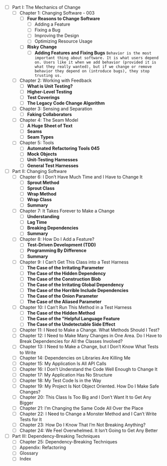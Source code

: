 - [ ] Part I: The Mechanics of Change
	- [ ] Chapter 1: Changing Software - 003
		- [ ] **Four Reasons to Change Software**
			- [ ] Adding a Feature
			- [ ] Fixing a Bug
			- [ ] Improving the Design
			- [ ] Optimizing Resource Usage
		- [ ] **Risky Change**
			- [ ] **Adding Features and Fixing Bugs**
```Behavior is the most important thing about software. It is what users depend on. Users like it when we add behavior (provided it is what they really wanted), but if we change or remove behavior they depend on (introduce bugs), they stop trusting us.```
	- [ ] Chapter 2: Working with Feedback
		- [ ] **What is Unit Testing?**
		- [ ] **Higher-Level Testing**
		- [ ] **Test Coverings**
		- [ ] **The Legacy Code Change Algorithm**
	- [ ] Chapter 3: Sensing and Separation
		- [ ] **Faking Collaborators**
	- [ ] Chapter 4: The Seam Model
		- [ ] **A Huge Sheet of Text**
		- [ ] **Seams**
		- [ ] **Seam Types**
	- [ ] Chapter 5: Tools
		- [ ] **Automated Refactoring Tools 045**
		- [ ] **Mock Objects**
		- [ ] **Unit-Testing Harnesses**
		- [ ] **General Test Harnesses**
- [ ] Part II: Changing Software
	- [ ] Chapter 6: I Don’t Have Much Time and I Have to Change It
		- [ ] **Sprout Method**
		- [ ] **Sprout Class**
		- [ ] **Wrap Method**
		- [ ] **Wrap Class**
		- [ ] **Summary**
	- [ ] Chapter 7: It Takes Forever to Make a Change
		- [ ] **Understanding**
		- [ ] **Lag Time**
		- [ ] **Breaking Dependencies**
		- [ ] **Summary**
	- [ ] Chapter 8: How Do I Add a Feature?
		- [ ] **Test-Driven Development (TDD)**
		- [ ] **Programming By Difference**
		- [ ] **Summary**
	- [ ] Chapter 9: I Can’t Get This Class into a Test Harness
		- [ ] **The Case of the Irritating Parameter**
		- [ ] **The Case of the Hidden Dependency**
		- [ ] **The Case of the Construction Blob**
		- [ ] **The Case of the Irritating Global Dependency**
		- [ ] **The Case of the Horrible Include Dependencies**
		- [ ] **The Case of the Onion Parameter**
		- [ ] **The Case of the Aliased Parameter**
	- [ ] Chapter 10: I Can’t Run This Method in a Test Harness
		- [ ] **The Case of the Hidden Method**
		- [ ] **The Case of the "Helpful Language Feature**
		- [ ] **The Case of the Undetectable Side Effect**
	- [ ] Chapter 11: I Need to Make a Change. What Methods Should I Test?
	- [ ] Chapter 12: I Need to Make Many Changes in One Area. Do I Have to Break Dependencies for All the Classes Involved?
	- [ ] Chapter 13: I Need to Make a Change, but I Don’t Know What Tests to Write
	- [ ] Chapter 14: Dependencies on Libraries Are Killing Me
	- [ ] Chapter 15: My Application Is All API Calls
	- [ ] Chapter 16: I Don’t Understand the Code Well Enough to Change It
	- [ ] Chapter 17: My Application Has No Structure
	- [ ] Chapter 18: My Test Code Is in the Way
	- [ ] Chapter 19: My Project Is Not Object Oriented. How Do I Make Safe Changes?
	- [ ] Chapter 20: This Class Is Too Big and I Don’t Want It to Get Any Bigger
	- [ ] Chapter 21: I’m Changing the Same Code All Over the Place
	- [ ] Chapter 22: I Need to Change a Monster Method and I Can’t Write Tests for It
	- [ ] Chapter 23: How Do I Know That I’m Not Breaking Anything?
	- [ ] Chapter 24: We Feel Overwhelmed. It Isn’t Going to Get Any Better
- [ ] Part III: Dependency-Breaking Techniques
	- [ ] Chapter 25: Dependency-Breaking Techniques
	- [ ] Appendix: Refactoring
	- [ ] Glossary
	- [ ] Index
